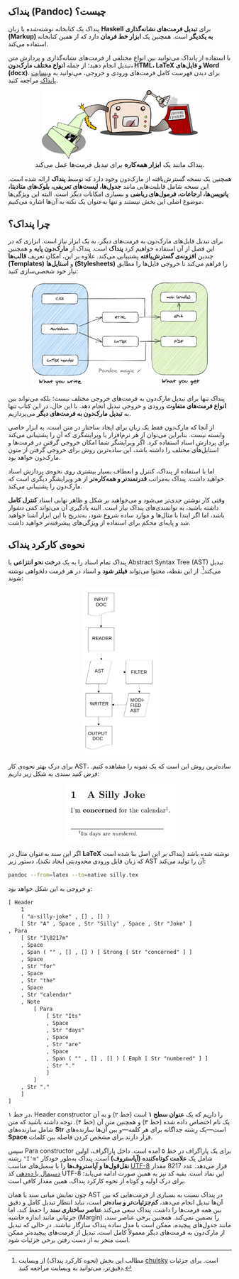 ## پنداک (Pandoc) چیست؟

پنداک یک کتابخانه نوشته‌شده با زبان **Haskell** برای **تبدیل فرمت‌های نشانه‌گذاری (Markup) به یکدیگر** است. همچنین یک **ابزار خط فرمان** دارد که از همین کتابخانه استفاده می‌کند.

با استفاده از پانداک می‌توانید بین انواع مختلفی از فرمت‌های نشانه‌گذاری و پردازش متن تبدیل انجام دهید؛ از جمله **انواع مختلف مارک‌دون، HTML، LaTeX و فایل‌های Word (docx)**.
برای دیدن فهرست کامل فرمت‌های ورودی و خروجی، می‌توانید به [وبسایت پانداک](https://pandoc.org/diagram.svgz) مراجعه کنید.

<div style="text-align: center;">
  <img src="../files/pandoc/pandoc-cartoon.svgz" 
    alt="پنداک؛ ابزار همه‌کاره تبدیل فرمت‌ها" 
    title="پنداک؛ ابزار همه‌کاره تبدیل فرمت‌ها"
    style="max-width: 70%; height: auto;">
  <figcaption style="font-size: 15px">
    پنداک مانند یک <strong>ابزار همه‌کاره</strong> برای تبدیل فرمت‌ها عمل می‌کند.
  </figcaption>
</div>

همچنین یک نسخه گسترش‌یافته از مارک‌دون وجود دارد که توسط **پنداک** ارائه شده است. این نسخه شامل قابلیت‌هایی مانند **جدول‌ها، لیست‌های تعریفی، بلوک‌های متادیتا، پانویس‌ها، ارجاعات، فرمول‌های ریاضی** و بسیاری امکانات دیگر است.
البته این ویژگی‌ها موضوع اصلی این بخش نیستند و تنها به‌عنوان یک نکته‌ به آن‌ها اشاره می‌کنیم.

## چرا پنداک؟

برای تبدیل فایل‌های مارک‌دون به فرمت‌های دیگر، به یک ابزار نیاز است. ابزاری که در این فصل از آن استفاده خواهیم کرد **پنداک** است. پنداک از **مارک‌دون پایه** و همچنین چندین **افزونه‌ی گسترش‌یافته** پشتیبانی می‌کند. علاوه بر این، امکان تعریف **قالب‌ها (Templates)** و **استایل‌ها (Stylesheets)** را فراهم می‌کند تا خروجی فایل‌ها را مطابق نیاز خود شخصی‌سازی کنید:

<div style="text-align: center;">
  <img src="../files/pandoc/pandoc-magic.png" 
    alt="مراحل تبدیل پنداک" 
    title="مراحل تبدیل پنداک"
    style="max-width: 80%; height: auto;">
</div>

پنداک تنها برای تبدیل مارک‌دون به فرمت‌های خروجی مختلف نیست؛ بلکه می‌تواند بین **انواع فرمت‌های متفاوت** ورودی و خروجی تبدیل انجام دهد. با این حال، در این کتاب تنها به **تبدیل مارک‌دون به فرمت‌های دیگر** می‌پردازیم.

از آنجا که مارک‌دون فقط یک زبان برای ایجاد ساختار در متن است، به ابزار خاصی وابسته نیست. بنابراین می‌توان از هر نرم‌افزار یا ویرایشگری که آن را پشتیبانی می‌کند برای پردازش اسناد استفاده کرد. اگر ویرایشگر شما امکان خروجی گرفتن در فرمت‌ها و استایل‌های مختلف را داشته باشد، این ساده‌ترین روش برای خروجی گرفتن از متون مارک‌دون خواهد بود.

اما با استفاده از پنداک، کنترل و انعطاف بسیار بیشتری روی نحوه‌ی پردازش اسناد خواهید داشت. پنداک به‌مراتب **قدرتمندتر و همه‌کاره‌تر** از هر ویرایشگر دیگری است که مارک‌دون را پشتیبانی می‌کند.

وقتی کار نوشتن جدی‌تر می‌شود و می‌خواهید بر شکل و ظاهر نهایی اسناد **کنترل کامل** داشته باشید، به توانمندی‌های پنداک نیاز است. البته یادگیری آن می‌تواند کمی دشوار باشد، اما اگر ابتدا با مثال‌ها و موارد ساده شروع شود، به‌تدریج با این ابزار آشنا خواهید شد و پایه‌ای محکم برای استفاده از ویژگی‌های پیشرفته‌تر خواهید داشت.

## نحوه‌ی کارکرد پنداک

[^1]: مطالب این بخش (نحوه کارکرد پنداک) از وبسایت [chulsky](http://chulsky.com/pandoc/) است. برای جزئیات دقیق‌تر، می‌توانید به وبسایت مراجعه کنید.

پنداک تمام اسناد را به یک **درخت نحو انتزاعی** یا Abstract Syntax Tree (AST) تبدیل می‌کند[^1]. از این نقطه، محتوا می‌تواند **فیلتر شود** و اسناد در هر فرمت دلخواهی نوشته شوند:

<div style="text-align: center;">
  <img src="../files/pandoc/pandoc-filters.png" 
    alt="فیلترهای پنداک" 
    title="فیلترهای پنداک"
    style="max-width: 35%; height: auto;">
</div>

برای درک بهتر نحوه‌ی کار AST، ساده‌ترین روش این است که یک نمونه را مشاهده کنیم. فرض کنید سندی به شکل زیر داریم:

<div style="text-align: center;">
  <img src="../files/pandoc/sample-document.png" 
    alt="نمونه سند ورودی پنداک" 
    title="نمونه سند ورودی پنداک"
    style="max-width: 50%; height: auto;">
</div>

اگر این سند به‌عنوان مثال در **LaTeX** نوشته شده باشد (پنداک بر این اصل بنا شده است که زبان فایل ورودی محدودیتی ایجاد نکند)، دستور زیر AST آن را تولید می‌کند:

```sh
pandoc --from=latex --to=native silly.tex
```

و خروجی به این شکل خواهد بود:

```ast
[ Header
    1
    ( "a-silly-joke" , [] , [] )
    [ Str "A" , Space , Str "Silly" , Space , Str "Joke" ]
, Para
    [ Str "I\8217m"
    , Space
    , Span ( "" , [] , [] ) [ Strong [ Str "concerned" ] ]
    , Space
    , Str "for"
    , Space
    , Str "the"
    , Space
    , Str "calendar"
    , Note
        [ Para
            [ Str "Its"
            , Space
            , Str "days"
            , Space
            , Str "are"
            , Space
            , Span ( "" , [] , [] ) [ Emph [ Str "numbered" ] ]
            , Str "."
            ]
        ]
    , Str "."
    ]
]
```

در خط ۱، Header constructor را داریم که یک **عنوان سطح ۱** است (خط ۲) و به آن یک نام اختصاص داده شده (خط ۳) و همچنین متن آن (خط ۴). توجه داشته باشید که متن شامل سازنده‌های **Str** است—یک رشته جداگانه برای هر کلمه—و بین آن‌ها سازنده‌های **Space** قرار دارند برای مشخص کردن فاصله بین کلمات.

سپس Para constructor برای یک پاراگراف در خط ۵ آمده است. داخل پاراگراف، اولین رشته `"I'm"` شامل یک **علامت کوتاه‌کننده (آپاستروف)** است. پنداک به‌طور خودکار **نقل‌قول‌ها و آپاستروف‌ها** را با سمبل‌های مناسب [UTF-8](https://fa.wikipedia.org/wiki/%DB%8C%D9%88%D8%AA%DB%8C%E2%80%8C%D8%A7%D9%81-%DB%B8) قرار می‌دهد. عدد 8217 مقدار [دسیمال یا ده‌دهی](https://fa.wikipedia.org/wiki/%D8%AF%D9%87%E2%80%8C%D8%AF%D9%87%DB%8C) کد UTF-8 این نماد است. بقیه کد نیز به همین صورت ادامه می‌یابد؛ برای درک اولیه و کوتاه از نحوه کارکرد پنداک، همین مقدار کافی است.

چون نمایش میانی سند یا همان AST در پنداک نسبت به بسیاری از فرمت‌هایی که بین آن‌ها تبدیل انجام می‌دهد، **کم‌جزئیات‌تر و ساده‌تر** است، نباید انتظار تبدیل کامل و دقیق بین همه فرمت‌ها را داشت. پنداک سعی می‌کند **عناصر ساختاری سند** را حفظ کند، اما جزئیاتی مانند اندازه حاشیه (Margin) را تضمین نمی‌کند. همچنین برخی عناصر سند، مانند جدول‌های پیچیده، ممکن است با مدل ساده پنداک سازگار نباشند. در حالی که تبدیل از مارک‌دون به فرمت‌های دیگر معمولاً کامل است، تبدیل از فرمت‌های پیچیده‌تر ممکن است منجر به از دست رفتن برخی جزئیات شود.
